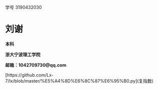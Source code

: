 学号 3190432030   

  <tr>
    <td width="75%">
      <h1>刘谢</h1>
      <p><b>本科</b></p>
      <p><b>浙大宁波理工学院</b></p>
      <p><b>邮箱：1042709730@qq.com</b></p>
    
  

  </tr>
</table>
[https://github.com/Lx-7/lx/blob/master/%E5%A4%8D%E6%8C%87%E6%95%B0.py](复指数)
